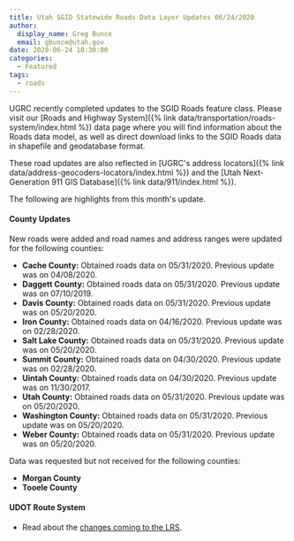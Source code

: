 ```yaml
---
title: Utah SGID Statewide Roads Data Layer Updates 06/24/2020
author:
  display_name: Greg Bunce
  email: gbunce@utah.gov
date: 2020-06-24 10:30:00
categories:
  - Featured
tags:
  - roads
---
```


UGRC recently completed updates to the SGID Roads feature class. Please visit our [Roads and Highway System]({% link data/transportation/roads-system/index.html %}) data page where you will find information about the Roads data model, as well as direct download links to the SGID Roads data in shapefile and geodatabase format.

These road updates are also reflected in [UGRC's address locators]({% link data/address-geocoders-locators/index.html %}) and the [Utah Next-Generation 911 GIS Database]({% link data/911/index.html %}).

The following are highlights from this month's update.

#### County Updates

New roads were added and road names and address ranges were updated for the following counties:

- **Cache County:** Obtained roads data on 05/31/2020. Previous update was on 04/08/2020.
- **Daggett County:** Obtained roads data on 05/31/2020. Previous update was on 07/10/2019.
- **Davis County:** Obtained roads data on 05/31/2020. Previous update was on 05/20/2020.
- **Iron County:** Obtained roads data on 04/16/2020. Previous update was on 02/28/2020.
- **Salt Lake County:** Obtained roads data on 05/31/2020. Previous update was on 05/20/2020.
- **Summit County:** Obtained roads data on 04/30/2020. Previous update was on 02/28/2020.
- **Uintah County:** Obtained roads data on 04/30/2020. Previous update was on 11/30/2017.
- **Utah County:** Obtained roads data on 05/31/2020. Previous update was on 05/20/2020.
- **Washington County:** Obtained roads data on 05/31/2020. Previous update was on 05/20/2020.
- **Weber County:** Obtained roads data on 05/31/2020. Previous update was on 05/20/2020.

Data was requested but not received for the following counties:

- **Morgan County**
- **Tooele County**

#### UDOT Route System

- Read about the [changes coming to the LRS](https://drive.google.com/file/d/1t03AWYHeqTjssTSKnzn60ygdIB-nqEAF/view).
